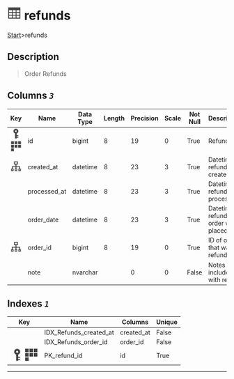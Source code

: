 # ![logo](../Images/table.svg) refunds

[Start](../start.md)>refunds

## [](#Description) Description

> Order Refunds

## [](#Columns) Columns _`3`_

|Key|Name|Data Type|Length|Precision|Scale|Not Null|Description
|---|---|---|---|---|---|---|---
|[![Primary Key PK_refund_id](../Images/primarykey.svg)](#Indexes)[![Cluster Key PK_refund_id](../Images/Cluster.svg)](#Indexes)|id|bigint|8|19|0|True|Refund ID|
|[![Indexes IDX_Refunds_created_at](../Images/index.svg)](#Indexes)|created_at|datetime|8|23|3|True|Datetime refund created|
||processed_at|datetime|8|23|3|True|Datetime refund processed|
||order_date|datetime|8|23|3|True|Datetime refunded order was placed|
|[![Indexes IDX_Refunds_order_id](../Images/index.svg)](#Indexes)|order_id|bigint|8|19|0|True|ID of order that was refunded|
||note|nvarchar||0|0|False|Notes included with refund|

## [](#Indexes) Indexes _`1`_

|Key|Name|Columns|Unique|
|:---:|---|---|---|
||IDX_Refunds_created_at|created_at|False|
||IDX_Refunds_order_id|order_id|False|
|[![Primary Key PK_refund_id](../Images/primarykey.svg)](#Indexes)[![Cluster Key PK_refund_id](../Images/Cluster.svg)](#Indexes)|PK_refund_id|id|True|

___

